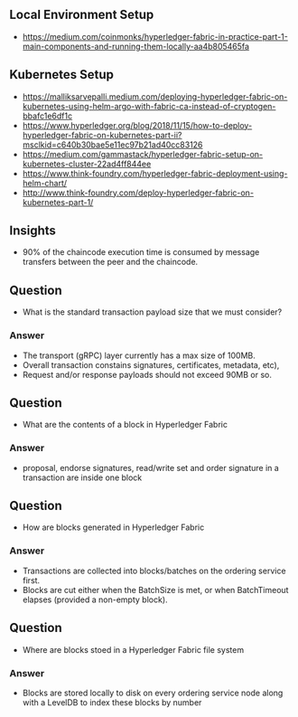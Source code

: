 
## Local Environment Setup
- https://medium.com/coinmonks/hyperledger-fabric-in-practice-part-1-main-components-and-running-them-locally-aa4b805465fa

## Kubernetes Setup
- https://malliksarvepalli.medium.com/deploying-hyperledger-fabric-on-kubernetes-using-helm-argo-with-fabric-ca-instead-of-cryptogen-bbafc1e6df1c
- https://www.hyperledger.org/blog/2018/11/15/how-to-deploy-hyperledger-fabric-on-kubernetes-part-ii?msclkid=c640b30bae5e11ec97b21ad40cc83126
- https://medium.com/gammastack/hyperledger-fabric-setup-on-kubernetes-cluster-22ad4ff844ee
- https://www.think-foundry.com/hyperledger-fabric-deployment-using-helm-chart/
- http://www.think-foundry.com/deploy-hyperledger-fabric-on-kubernetes-part-1/

## Insights
- 90% of the chaincode execution time is consumed by message transfers between the peer and the chaincode. 

## Question
- What is the standard transaction payload size that we must consider?
### Answer
- The transport (gRPC) layer currently has a max size of 100MB.  
- Overall transaction constains signatures, certificates, metadata, etc),
- Request and/or response payloads should not exceed 90MB or so.

## Question
- What are the contents of a block in Hyperledger Fabric
### Answer
- proposal, endorse signatures, read/write set and order signature in a transaction are inside one block

## Question
- How are blocks generated in Hyperledger Fabric

### Answer
- Transactions are collected into blocks/batches on the ordering service first. 
- Blocks are cut either when the BatchSize is met, or when BatchTimeout elapses (provided a non-empty block).

## Question
- Where are blocks stoed in a Hyperledger Fabric file system

### Answer
- Blocks are stored locally to disk on every ordering service node along with a LevelDB to index these blocks by number 
